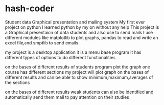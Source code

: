 # hash-coder
Student data Graphical presentation and mailing system
My first ever project on python
I learned python by my on without any help
This project is a Graphical presentaion of data students and also use to send mails 
I use different modules like matplotlib to plot graphs, pandas to read and write an excel file,and smptlib to send emails

my project is a desktop application 
it is a menu base program
it has different types of options to do different functionalities

on the bases of different results of students program plot the graph 
one course has different sections 
my project will plot graph on the bases of different results and can be able to show minimum,maximum,averages of the sections

on the bases of different results weak students can also be identified and automatically send them mail to pay attention on their studies
